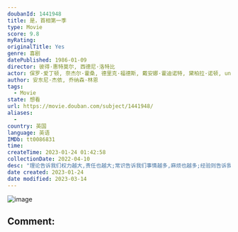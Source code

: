 ```yaml
---
doubanId: 1441948
title: 是，首相第一季
type: Movie
score: 9.8
myRating: 
originalTitle: Yes
genre: 喜剧
datePublished: 1986-01-09
director: 彼得·惠特莫尔, 西德尼·洛特比
actor: 保罗·爱丁顿, 奈杰尔·霍桑, 德里克·福德斯, 戴安娜·霍迪诺特, 黛柏拉·诺顿, undefined
author: 安东尼·杰依, 乔纳森·林恩
tags:
  - Movie
state: 想看
url: https://movie.douban.com/subject/1441948/
aliases:
  - 
country: 英国
language: 英语
IMDb: tt0086831
time: 
createTime: 2023-01-24 01:42:58
collectionDate: 2022-04-10
desc: "理论告诉我们权力越大,责任也越大;常识告诉我们事情越多,麻烦也越多;经验则告诉我们政治问题揭开总有个内幕,内幕揭开还有个黑幕...我们的老熟人,行政事务部（DAA）大臣吉姆哈克上位成功了!在..."
date created: 2023-01-24
date modified: 2023-03-14
---
```


![image](p2187836471.jpg)

Comment:
---
